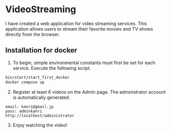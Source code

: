 # VideoStreaming

I have created a web application for video streaming services. This application allows users to stream their favorite movies and TV shows directly from the browser.

## Installation for docker

1. To begin, simple environmental constants must first be set for each service. Execute the following script.

```bash
bin/start/start_first_docker
docker compose up
```

2. Register at least 6 videos on the Admin page. The administrator account is automatically generated.

```
email: kanri@gmail.jp
pass: adminkanri
http://localhost/administrator
```

3. Enjoy watching the video!

